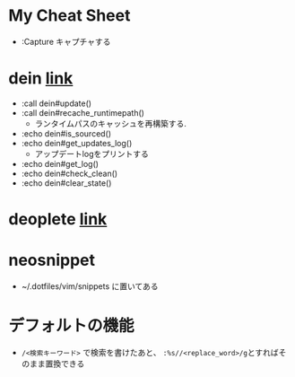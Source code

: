 # My Cheat Sheet
- :Capture キャプチャする

# dein [link](https://github.com/Shougo/dein.vim/blob/master/doc/dein.txt)
- :call dein#update()
- :call dein#recache_runtimepath()
    - ランタイムパスのキャッシュを再構築する.
- :echo dein#is_sourced()
- :echo dein#get_updates_log()
  - アップデートlogをプリントする
- :echo dein#get_log()
- :echo dein#check_clean()
- :echo dein#clear_state()
# deoplete [link](https://github.com/Shougo/deoplete.nvim/blob/master/doc/deoplete.txt)
# neosnippet
- ~/.dotfiles/vim/snippets に置いてある

# デフォルトの機能
- `/<検索キーワード>` で検索を書けたあと、 `:%s//<replace_word>/g`とすればそのまま置換できる

